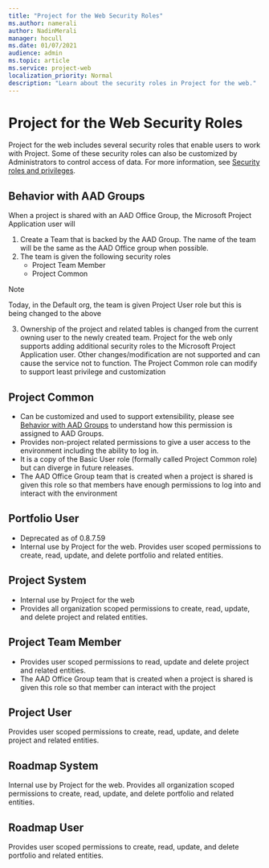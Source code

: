 ```yaml
---
title: "Project for the Web Security Roles"
ms.author: namerali
author: NadinMerali
manager: hocull
ms.date: 01/07/2021
audience: admin
ms.topic: article
ms.service: project-web
localization_priority: Normal
description: "Learn about the security roles in Project for the web."
---
```

# Project for the Web Security Roles

Project for the web includes several security roles that enable users to work with Project. Some of these security roles can also be customized by Administrators to control access of data. For more information, see [Security roles and privileges](/power-platform/admin/security-roles-privileges).

## Behavior with AAD Groups
When a project is shared with an AAD Office Group, the Microsoft Project Application user will
1. Create a Team that is backed by the AAD Group.  The name of the team will be the same as the AAD Office group when possible.
2. The team is given the following security roles
   * Project Team Member 
   * Project Common 

> [!Note] 
> Today, in the Default org, the team is given Project User role but this is being changed to the above

3. Ownership of the project and related tables is changed from the current owning user to the newly created team.
Project for the web only supports adding additional security roles to the Microsoft Project Application user. Other changes/modification are not supported and can cause the service not to function. The Project Common role can modify to support least privilege and customization

## Project Common
- Can be customized and used to support extensibility, please see [Behavior with AAD Groups](#behavior-with-aad-groups) to understand how this permission is assigned to AAD Groups.
- Provides non-project related permissions to give a user access to the environment including the ability to log in. 
- It is a copy of the Basic User role (formally called Project Common role) but can diverge in future releases.
- The AAD Office Group team that is created when a project is shared is given this role so that members have enough permissions to log into and interact with the environment

## Portfolio User
- Deprecated as of 0.8.7.59
- Internal use by Project for the web.  Provides user scoped permissions to create, read, update, and delete portfolio and related entities.

## Project System
- Internal use by Project for the web
- Provides all organization scoped permissions to create, read, update, and delete project and related entities. 

## Project Team Member
- Provides user scoped permissions to read, update and delete project and related entities.
- The AAD Office Group team that is created when a project is shared is given this role so that member can interact with the project

## Project User
Provides user scoped permissions to create, read, update, and delete project and related entities. 

## Roadmap System 
Internal use by Project for the web. Provides all organization scoped permissions to create, read, update, and delete portfolio and related entities. 

## Roadmap User
Provides user scoped permissions to create, read, update, and delete portfolio and related entities. 
